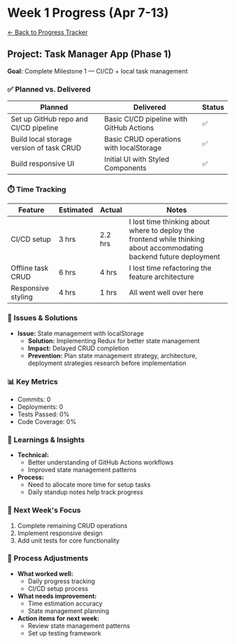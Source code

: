 # Week 1 Progress (Apr 7-13)

[← Back to Progress Tracker](../progress-log.md)

## Project: Task Manager App (Phase 1)

**Goal:** Complete Milestone 1 — CI/CD + local task management

### ✅ Planned vs. Delivered

| Planned                                  | Delivered                                | Status |
| ---------------------------------------- | ---------------------------------------- | ------ |
| Set up GitHub repo and CI/CD pipeline    | Basic CI/CD pipeline with GitHub Actions | ✅     |
| Build local storage version of task CRUD | Basic CRUD operations with localStorage  | ✅     |
| Build responsive UI                      | Initial UI with Styled Components        | ✅     |

### ⏱️ Time Tracking

| Feature            | Estimated | Actual  | Notes                                                                                                                |
| ------------------ | --------- | ------- | -------------------------------------------------------------------------------------------------------------------- |
| CI/CD setup        | 3 hrs     | 2.2 hrs | I lost time thinking about where to deploy the frontend while thinking about accommodating backend future deployment |
| Offline task CRUD  | 6 hrs     | 4 hrs   | I lost time refactoring the feature architecture                                                                     |
| Responsive styling | 4 hrs     | 1 hrs   | All went well over here                                                                                              |

### 🐞 Issues & Solutions

- **Issue:** State management with localStorage
  - **Solution:** Implementing Redux for better state management
  - **Impact:** Delayed CRUD completion
  - **Prevention:** Plan state management strategy, architecture, deployment strategies research before implementation

### 📊 Key Metrics

- Commits: 0
- Deployments: 0
- Tests Passed: 0%
- Code Coverage: 0%

### 📘 Learnings & Insights

- **Technical:**
  - Better understanding of GitHub Actions workflows
  - Improved state management patterns
- **Process:**
  - Need to allocate more time for setup tasks
  - Daily standup notes help track progress

### 🎯 Next Week's Focus

1. Complete remaining CRUD operations
2. Implement responsive design
3. Add unit tests for core functionality

### 🔄 Process Adjustments

- **What worked well:**
  - Daily progress tracking
  - CI/CD setup process
- **What needs improvement:**
  - Time estimation accuracy
  - State management planning
- **Action items for next week:**
  - Review state management patterns
  - Set up testing framework
